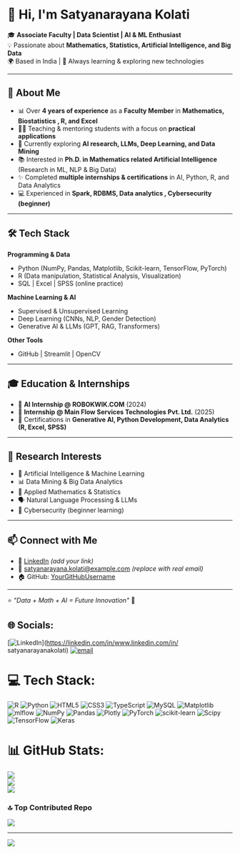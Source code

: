 # 👋 Hi, I'm Satyanarayana Kolati  

🎓 **Associate Faculty | Data Scientist | AI & ML Enthusiast**  
💡 Passionate about **Mathematics, Statistics, Artificial Intelligence, and Big Data**  
🌍 Based in India | 🌱 Always learning & exploring new technologies  

---

## 🚀 About Me  
- 📊 Over **4 years of experience** as a **Faculty Member** in **Mathematics, Biostatistics , R, and Excel**  
- 🧑‍🏫 Teaching & mentoring students with a focus on **practical applications**  
- 🤖 Currently exploring **AI research, LLMs, Deep Learning, and Data Mining**  
- 📚 Interested in **Ph.D. in Mathematics related Artificial Intelligence** (Research in ML, NLP & Big Data)  
- ✨ Completed **multiple internships & certifications** in AI, Python, R, and Data Analytics  
- 💻 Experienced in **Spark, RDBMS, Data analytics , Cybersecurity (beginner)**  

---

## 🛠️ Tech Stack  

**Programming & Data**  
- Python (NumPy, Pandas, Matplotlib, Scikit-learn, TensorFlow, PyTorch)  
- R (Data manipulation, Statistical Analysis, Visualization)  
- SQL | Excel | SPSS (online practice)  

**Machine Learning & AI**  
- Supervised & Unsupervised Learning  
- Deep Learning (CNNs, NLP, Gender Detection)  
- Generative AI & LLMs (GPT, RAG, Transformers)  

**Other Tools**  
- GitHub | Streamlit | OpenCV  

---

## 🎓 Education & Internships  
- 📌 **AI Internship @ ROBOKWIK.COM** (2024)  
- 📌 **Internship @ Main Flow Services Technologies Pvt. Ltd.** (2025)  
- 📌 Certifications in **Generative AI, Python Development, Data Analytics (R, Excel, SPSS)**  

---

## 🌟 Research Interests  
- 🤖 Artificial Intelligence & Machine Learning  
- 📊 Data Mining & Big Data Analytics  
- 🧮 Applied Mathematics & Statistics  
- 🗣️ Natural Language Processing & LLMs  
- 🔐 Cybersecurity (beginner learning)  

---

## 📫 Connect with Me  
- 💼 [LinkedIn](https://www.linkedin.com/) *(add your link)*  
- 📧 satyanarayana.kolati@example.com *(replace with real email)*  
- 🏠 GitHub: [YourGitHubUsername](https://github.com/YourGitHubUsername)  

---

⭐️ *"Data + Math + AI = Future Innovation"* 🚀  



## 🌐 Socials:
[![LinkedIn](https://img.shields.io/badge/LinkedIn-%230077B5.svg?logo=linkedin&logoColor=white)](https://linkedin.com/in/www.linkedin.com/in/ satyanarayanakolati) [![email](https://img.shields.io/badge/Email-D14836?logo=gmail&logoColor=white)](mailto:kolati.satyanarayana@gmail.com) 

# 💻 Tech Stack:
![R](https://img.shields.io/badge/r-%23276DC3.svg?style=for-the-badge&logo=r&logoColor=white) ![Python](https://img.shields.io/badge/python-3670A0?style=for-the-badge&logo=python&logoColor=ffdd54) ![HTML5](https://img.shields.io/badge/html5-%23E34F26.svg?style=for-the-badge&logo=html5&logoColor=white) ![CSS3](https://img.shields.io/badge/css3-%231572B6.svg?style=for-the-badge&logo=css3&logoColor=white) ![TypeScript](https://img.shields.io/badge/typescript-%23007ACC.svg?style=for-the-badge&logo=typescript&logoColor=white) ![MySQL](https://img.shields.io/badge/mysql-4479A1.svg?style=for-the-badge&logo=mysql&logoColor=white) ![Matplotlib](https://img.shields.io/badge/Matplotlib-%23ffffff.svg?style=for-the-badge&logo=Matplotlib&logoColor=black) ![mlflow](https://img.shields.io/badge/mlflow-%23d9ead3.svg?style=for-the-badge&logo=numpy&logoColor=blue) ![NumPy](https://img.shields.io/badge/numpy-%23013243.svg?style=for-the-badge&logo=numpy&logoColor=white) ![Pandas](https://img.shields.io/badge/pandas-%23150458.svg?style=for-the-badge&logo=pandas&logoColor=white) ![Plotly](https://img.shields.io/badge/Plotly-%233F4F75.svg?style=for-the-badge&logo=plotly&logoColor=white) ![PyTorch](https://img.shields.io/badge/PyTorch-%23EE4C2C.svg?style=for-the-badge&logo=PyTorch&logoColor=white) ![scikit-learn](https://img.shields.io/badge/scikit--learn-%23F7931E.svg?style=for-the-badge&logo=scikit-learn&logoColor=white) ![Scipy](https://img.shields.io/badge/SciPy-%230C55A5.svg?style=for-the-badge&logo=scipy&logoColor=%white) ![TensorFlow](https://img.shields.io/badge/TensorFlow-%23FF6F00.svg?style=for-the-badge&logo=TensorFlow&logoColor=white) ![Keras](https://img.shields.io/badge/Keras-%23D00000.svg?style=for-the-badge&logo=Keras&logoColor=white)
# 📊 GitHub Stats:
![](https://github-readme-stats.vercel.app/api?username=satyanarayana&theme=swift&hide_border=false&include_all_commits=true&count_private=false)<br/>
![](https://nirzak-streak-stats.vercel.app/?user=satyanarayana&theme=swift&hide_border=false)<br/>
![](https://github-readme-stats.vercel.app/api/top-langs/?username=satyanarayana&theme=swift&hide_border=false&include_all_commits=true&count_private=false&layout=compact)

### 🔝 Top Contributed Repo
![](https://github-contributor-stats.vercel.app/api?username=satyanarayana&limit=5&theme=dark&combine_all_yearly_contributions=true)

---
[![](https://visitcount.itsvg.in/api?id=satyanarayana&icon=0&color=0)](https://visitcount.itsvg.in)

<!-- Proudly created with GPRM ( https://gprm.itsvg.in ) -->
